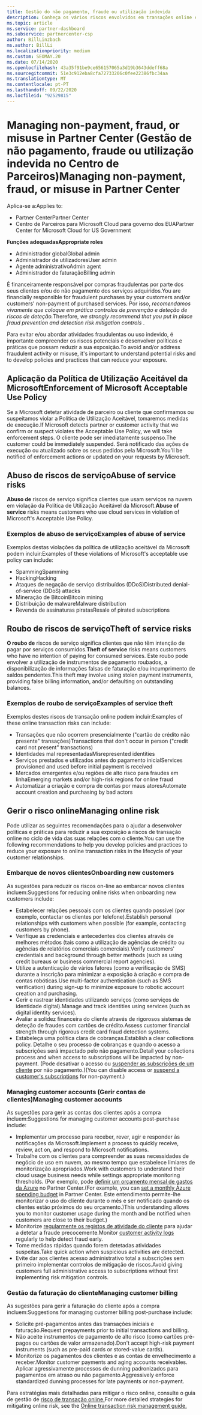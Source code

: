 ```yaml
---
title: Gestão do não pagamento, fraude ou utilização indevida
description: Conheça os vários riscos envolvidos em transações online e as melhores práticas para gerir e mitigar esses riscos no Partner Center.
ms.topic: article
ms.service: partner-dashboard
ms.subservice: partnercenter-csp
author: BillLinzbach
ms.author: BillLi
ms.localizationpriority: medium
ms.custom: SEOMAY.20
ms.date: 07/14/2020
ms.openlocfilehash: 43a35f91be9ce656157065a3d19b3643ddeff68a
ms.sourcegitcommit: 51e3c912eba8cfa72733206c0fee22386fbc34aa
ms.translationtype: MT
ms.contentlocale: pt-PT
ms.lasthandoff: 09/22/2020
ms.locfileid: "92529815"
---
```

# <a name="managing-non-payment-fraud-or-misuse-in-partner-center"></a><span data-ttu-id="464a3-103">Managing non-payment, fraud, or misuse in Partner Center (Gestão de não pagamento, fraude ou utilização indevida no Centro de Parceiros)</span><span class="sxs-lookup"><span data-stu-id="464a3-103">Managing non-payment, fraud, or misuse in Partner Center</span></span>

<span data-ttu-id="464a3-104">Aplica-se a:</span><span class="sxs-lookup"><span data-stu-id="464a3-104">Applies to:</span></span>

- <span data-ttu-id="464a3-105">Partner Center</span><span class="sxs-lookup"><span data-stu-id="464a3-105">Partner Center</span></span>
- <span data-ttu-id="464a3-106">Centro de Parceiros para Microsoft Cloud para governo dos EUA</span><span class="sxs-lookup"><span data-stu-id="464a3-106">Partner Center for Microsoft Cloud for US Government</span></span>

<span data-ttu-id="464a3-107">**Funções adequadas**</span><span class="sxs-lookup"><span data-stu-id="464a3-107">**Appropriate roles**</span></span>
- <span data-ttu-id="464a3-108">Administrador global</span><span class="sxs-lookup"><span data-stu-id="464a3-108">Global admin</span></span>
- <span data-ttu-id="464a3-109">Administrador de utilizadores</span><span class="sxs-lookup"><span data-stu-id="464a3-109">User admin</span></span>
- <span data-ttu-id="464a3-110">Agente administrativo</span><span class="sxs-lookup"><span data-stu-id="464a3-110">Admin agent</span></span>
- <span data-ttu-id="464a3-111">Administrador de faturação</span><span class="sxs-lookup"><span data-stu-id="464a3-111">Billing admin</span></span>

<span data-ttu-id="464a3-112">É financeiramente responsável por compras fraudulentas por parte dos seus clientes e/ou do não pagamento dos serviços adquiridos.</span><span class="sxs-lookup"><span data-stu-id="464a3-112">You are financially responsible for fraudulent purchases by your customers and/or customers' non-payment of purchased services.</span></span> <span data-ttu-id="464a3-113">Por isso, *recomendamos vivamente que coloque em prática controlos de prevenção e deteção de riscos de deteção.*</span><span class="sxs-lookup"><span data-stu-id="464a3-113">Therefore, *we strongly recommend that you put in place fraud prevention and detection risk mitigation controls* .</span></span>

<span data-ttu-id="464a3-114">Para evitar e/ou abordar atividades fraudulentas ou uso indevido, é importante compreender os riscos potenciais e desenvolver políticas e práticas que possam reduzir a sua exposição.</span><span class="sxs-lookup"><span data-stu-id="464a3-114">To avoid and/or address fraudulent activity or misuse, it's important to understand potential risks and to develop policies and practices that can reduce your exposure.</span></span>

## <a name="enforcement-of-microsoft-acceptable-use-policy"></a><span data-ttu-id="464a3-115">Aplicação da Política de Utilização Aceitável da Microsoft</span><span class="sxs-lookup"><span data-stu-id="464a3-115">Enforcement of Microsoft Acceptable Use Policy</span></span>

<span data-ttu-id="464a3-116">Se a Microsoft detetar atividade de parceiro ou cliente que confirmamos ou suspeitamos violar a Política de Utilização Aceitável, tomaremos medidas de execução.</span><span class="sxs-lookup"><span data-stu-id="464a3-116">If Microsoft detects partner or customer activity that we confirm or suspect violates the Acceptable Use Policy, we will take enforcement steps.</span></span> <span data-ttu-id="464a3-117">O cliente pode ser imediatamente suspenso.</span><span class="sxs-lookup"><span data-stu-id="464a3-117">The customer could be immediately suspended.</span></span> <span data-ttu-id="464a3-118">Será notificado das ações de execução ou atualizado sobre os seus pedidos pela Microsoft.</span><span class="sxs-lookup"><span data-stu-id="464a3-118">You'll be notified of enforcement actions or updated on your requests by Microsoft.</span></span>

## <a name="abuse-of-service-risks"></a><span data-ttu-id="464a3-119">Abuso de riscos de serviço</span><span class="sxs-lookup"><span data-stu-id="464a3-119">Abuse of service risks</span></span>

<span data-ttu-id="464a3-120">**Abuso de** riscos de serviço significa clientes que usam serviços na nuvem em violação da Política de Utilização Aceitável da Microsoft.</span><span class="sxs-lookup"><span data-stu-id="464a3-120">**Abuse of service** risks means customers who use cloud services in violation of Microsoft's Acceptable Use Policy.</span></span>

### <a name="examples-of-abuse-of-service"></a><span data-ttu-id="464a3-121">Exemplos de abuso de serviço</span><span class="sxs-lookup"><span data-stu-id="464a3-121">Examples of abuse of service</span></span>

<span data-ttu-id="464a3-122">Exemplos destas violações da política de utilização aceitável da Microsoft podem incluir:</span><span class="sxs-lookup"><span data-stu-id="464a3-122">Examples of these violations of Microsoft's acceptable use policy can include:</span></span>

- <span data-ttu-id="464a3-123">Spamming</span><span class="sxs-lookup"><span data-stu-id="464a3-123">Spamming</span></span>
- <span data-ttu-id="464a3-124">Hacking</span><span class="sxs-lookup"><span data-stu-id="464a3-124">Hacking</span></span>
- <span data-ttu-id="464a3-125">Ataques de negação de serviço distribuídos (DDoS)</span><span class="sxs-lookup"><span data-stu-id="464a3-125">Distributed denial-of-service (DDoS) attacks</span></span>
- <span data-ttu-id="464a3-126">Mineração de Bitcoin</span><span class="sxs-lookup"><span data-stu-id="464a3-126">Bitcoin mining</span></span>
- <span data-ttu-id="464a3-127">Distribuição de malware</span><span class="sxs-lookup"><span data-stu-id="464a3-127">Malware distribution</span></span>
- <span data-ttu-id="464a3-128">Revenda de assinaturas piratas</span><span class="sxs-lookup"><span data-stu-id="464a3-128">Resale of pirated subscriptions</span></span>

## <a name="theft-of-service-risks"></a><span data-ttu-id="464a3-129">Roubo de riscos de serviço</span><span class="sxs-lookup"><span data-stu-id="464a3-129">Theft of service risks</span></span>

<span data-ttu-id="464a3-130">**O roubo de** riscos de serviço significa clientes que não têm intenção de pagar por serviços consumidos.</span><span class="sxs-lookup"><span data-stu-id="464a3-130">**Theft of service** risks means customers who have no intention of paying for consumed services.</span></span> <span data-ttu-id="464a3-131">Este roubo pode envolver a utilização de instrumentos de pagamento roubados, a disponibilização de informações falsas de faturação e/ou incumprimento de saldos pendentes.</span><span class="sxs-lookup"><span data-stu-id="464a3-131">This theft may involve using stolen payment instruments, providing false billing information, and/or defaulting on outstanding balances.</span></span>

### <a name="examples-of-service-theft"></a><span data-ttu-id="464a3-132">Exemplos de roubo de serviço</span><span class="sxs-lookup"><span data-stu-id="464a3-132">Examples of service theft</span></span>

<span data-ttu-id="464a3-133">Exemplos destes riscos de transação online podem incluir:</span><span class="sxs-lookup"><span data-stu-id="464a3-133">Examples of these online transaction risks can include:</span></span>

- <span data-ttu-id="464a3-134">Transações que não ocorrem presencialmente ("cartão de crédito não presente" transações)</span><span class="sxs-lookup"><span data-stu-id="464a3-134">Transactions that don't occur in person ("credit card not present" transactions)</span></span>
- <span data-ttu-id="464a3-135">Identidades mal representadas</span><span class="sxs-lookup"><span data-stu-id="464a3-135">Misrepresented identities</span></span>
- <span data-ttu-id="464a3-136">Serviços prestados e utilizados antes do pagamento inicial</span><span class="sxs-lookup"><span data-stu-id="464a3-136">Services provisioned and used before initial payment is received</span></span>
- <span data-ttu-id="464a3-137">Mercados emergentes e/ou regiões de alto risco para fraudes em linha</span><span class="sxs-lookup"><span data-stu-id="464a3-137">Emerging markets and/or high-risk regions for online fraud</span></span>
- <span data-ttu-id="464a3-138">Automatizar a criação e compra de contas por maus atores</span><span class="sxs-lookup"><span data-stu-id="464a3-138">Automate account creation and purchasing by bad actors</span></span>

## <a name="managing-online-risk"></a><span data-ttu-id="464a3-139">Gerir o risco online</span><span class="sxs-lookup"><span data-stu-id="464a3-139">Managing online risk</span></span>

<span data-ttu-id="464a3-140">Pode utilizar as seguintes recomendações para o ajudar a desenvolver políticas e práticas para reduzir a sua exposição a riscos de transação online no ciclo de vida das suas relações com o cliente.</span><span class="sxs-lookup"><span data-stu-id="464a3-140">You can use the following recommendations to help you develop policies and practices to reduce your exposure to online transaction risks in the lifecycle of your customer relationships.</span></span>

### <a name="onboarding-new-customers"></a><span data-ttu-id="464a3-141">Embarque de novos clientes</span><span class="sxs-lookup"><span data-stu-id="464a3-141">Onboarding new customers</span></span>

<span data-ttu-id="464a3-142">As sugestões para reduzir os riscos on-line ao embarcar novos clientes incluem:</span><span class="sxs-lookup"><span data-stu-id="464a3-142">Suggestions for reducing online risks when onboarding new customers include:</span></span>

- <span data-ttu-id="464a3-143">Estabelecer relações pessoais com os clientes quando possível (por exemplo, contactar os clientes por telefone).</span><span class="sxs-lookup"><span data-stu-id="464a3-143">Establish personal relationships with customers when possible (for example, contacting customers by phone).</span></span>
- <span data-ttu-id="464a3-144">Verifique as credenciais e antecedentes dos clientes através de melhores métodos (tais como a utilização de agências de crédito ou agências de relatórios comerciais comerciais).</span><span class="sxs-lookup"><span data-stu-id="464a3-144">Verify customers' credentials and background through better methods (such as using credit bureaus or business commercial report agencies).</span></span>
- <span data-ttu-id="464a3-145">Utilize a autenticação de vários fatores (como a verificação de SMS) durante a inscrição para minimizar a exposição à criação e compra de contas robóticas.</span><span class="sxs-lookup"><span data-stu-id="464a3-145">Use multi-factor authentication (such as SMS verification) during sign-up to minimize exposure to robotic account creation and purchasing.</span></span>
- <span data-ttu-id="464a3-146">Gerir e rastrear identidades utilizando serviços (como serviços de identidade digital).</span><span class="sxs-lookup"><span data-stu-id="464a3-146">Manage and track identities using services (such as digital identity services).</span></span>
- <span data-ttu-id="464a3-147">Avaliar a solidez financeira do cliente através de rigorosos sistemas de deteção de fraudes com cartões de crédito.</span><span class="sxs-lookup"><span data-stu-id="464a3-147">Assess customer financial strength through rigorous credit card fraud detection systems.</span></span>
- <span data-ttu-id="464a3-148">Estabeleça uma política clara de cobranças.</span><span class="sxs-lookup"><span data-stu-id="464a3-148">Establish a clear collections policy.</span></span> <span data-ttu-id="464a3-149">Detalhe o seu processo de cobranças e quando o acesso a subscrições será impactado pelo não pagamento.</span><span class="sxs-lookup"><span data-stu-id="464a3-149">Detail your collections process and when access to subscriptions will be impacted by non-payment.</span></span> <span data-ttu-id="464a3-150">(Pode desativar o acesso ou [suspender as subscrições de um cliente](create-a-new-subscription.md#suspend-a-subscription) por não pagamento.)</span><span class="sxs-lookup"><span data-stu-id="464a3-150">(You can disable access or [suspend a customer's subscriptions](create-a-new-subscription.md#suspend-a-subscription) for non-payment.)</span></span>

### <a name="managing-customer-accounts"></a><span data-ttu-id="464a3-151">Managing customer accounts (Gerir contas de clientes)</span><span class="sxs-lookup"><span data-stu-id="464a3-151">Managing customer accounts</span></span>

<span data-ttu-id="464a3-152">As sugestões para gerir as contas dos clientes após a compra incluem:</span><span class="sxs-lookup"><span data-stu-id="464a3-152">Suggestions for managing customer accounts post-purchase include:</span></span>

- <span data-ttu-id="464a3-153">Implementar um processo para receber, rever, agir e responder às notificações da Microsoft.</span><span class="sxs-lookup"><span data-stu-id="464a3-153">Implement a process to quickly receive, review, act on, and respond to Microsoft notifications.</span></span>
- <span data-ttu-id="464a3-154">Trabalhe com os clientes para compreender as suas necessidades de negócio de uso em nuvem, ao mesmo tempo que estabelece limiares de monitorização apropriados.</span><span class="sxs-lookup"><span data-stu-id="464a3-154">Work with customers to understand their cloud usage business needs while settings appropriate monitoring thresholds.</span></span> <span data-ttu-id="464a3-155">(Por exemplo, pode [definir um orçamento mensal de gastos da Azure](set-an-azure-spending-budget-for-your-customers.md) no Partner Center.</span><span class="sxs-lookup"><span data-stu-id="464a3-155">(For example, you can [set a monthly Azure spending budget](set-an-azure-spending-budget-for-your-customers.md) in Partner Center.</span></span> <span data-ttu-id="464a3-156">Este entendimento permite-lhe monitorizar o uso do cliente durante o mês e ser notificado quando os clientes estão próximos do seu orçamento.)</span><span class="sxs-lookup"><span data-stu-id="464a3-156">This understanding allows you to monitor customer usage during the month and be notified when customers are close to their budget.)</span></span>
- <span data-ttu-id="464a3-157">Monitorize [regularmente os registos de atividade do cliente](activity-logs.md) para ajudar a detetar a fraude precocemente.</span><span class="sxs-lookup"><span data-stu-id="464a3-157">Monitor [customer activity logs](activity-logs.md) regularly to help detect fraud early.</span></span>
- <span data-ttu-id="464a3-158">Tome medidas rápidas quando forem detetadas atividades suspeitas.</span><span class="sxs-lookup"><span data-stu-id="464a3-158">Take quick action when suspicious activities are detected.</span></span>
- <span data-ttu-id="464a3-159">Evite dar aos clientes acesso administrativo total a subscrições sem primeiro implementar controlos de mitigação de riscos.</span><span class="sxs-lookup"><span data-stu-id="464a3-159">Avoid giving customers full administrative access to subscriptions without first implementing risk mitigation controls.</span></span>

### <a name="managing-customer-billing"></a><span data-ttu-id="464a3-160">Gestão da faturação do cliente</span><span class="sxs-lookup"><span data-stu-id="464a3-160">Managing customer billing</span></span>

<span data-ttu-id="464a3-161">As sugestões para gerir a faturação do cliente após a compra incluem:</span><span class="sxs-lookup"><span data-stu-id="464a3-161">Suggestions for managing customer billing post-purchase include:</span></span>

- <span data-ttu-id="464a3-162">Solicite pré-pagamentos antes das transações iniciais e faturação.</span><span class="sxs-lookup"><span data-stu-id="464a3-162">Request prepayments prior to initial transactions and billing.</span></span>
- <span data-ttu-id="464a3-163">Não aceite instrumentos de pagamento de alto risco (como cartões pré-pagos ou cartões de valor armazenado).</span><span class="sxs-lookup"><span data-stu-id="464a3-163">Don't accept high-risk payment instruments (such as pre-paid cards or stored-value cards).</span></span>
- <span data-ttu-id="464a3-164">Monitorize os pagamentos dos clientes e as contas de envelhecimento a receber.</span><span class="sxs-lookup"><span data-stu-id="464a3-164">Monitor customer payments and aging accounts receivables.</span></span> <span data-ttu-id="464a3-165">Aplicar agressivamente processos de dunning padronizados para pagamentos em atraso ou não pagamento.</span><span class="sxs-lookup"><span data-stu-id="464a3-165">Aggressively enforce standardized dunning processes for late payments or non-payment.</span></span>

<span data-ttu-id="464a3-166">Para estratégias mais detalhadas para mitigar o risco online, consulte o guia de gestão de [risco de transação online.](https://query.prod.cms.rt.microsoft.com/cms/api/am/binary/RE4Bhtt)</span><span class="sxs-lookup"><span data-stu-id="464a3-166">For more detailed strategies for mitigating online risk, see the [Online transaction risk management guide.](https://query.prod.cms.rt.microsoft.com/cms/api/am/binary/RE4Bhtt)</span></span>
